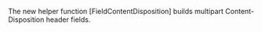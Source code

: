 The new helper function [FieldContentDisposition] builds multipart
Content-Disposition header fields.